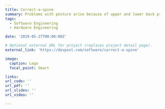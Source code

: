 ```yaml
---
title: Correct-a-spine
summary: Problems with posture arise because of upper and lower back problems, but the current technologies only focus on one of these, and so we decided to use an accelerometer and flex sensor to measure both of these to prevent both kinds of back pain with a single device. The results are shows in an iOS application which is sent the data via Bluetooth.
tags:
  - Software Engineering
  - Hardware Engineering

date: '2019-05-27T00:00:00Z'

# Optional external URL for project (replaces project detail page).
external_link: 'https://devpost.com/software/correct-a-spine'

image:
  caption: Logo
  focal_point: Smart

links:
url_code: ''
url_pdf: ''
url_slides: ''
url_video: ''

---
```



